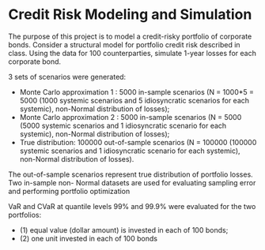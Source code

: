 # Credit Risk Modeling and Simulation
The purpose of this project is to model a credit-risky portfolio of corporate bonds. Consider a 
structural model for portfolio credit risk described in class. Using the data for 100 counterparties,
simulate 1-year losses for each corporate bond. 

3 sets of scenarios were generated:
- Monte Carlo approximation 1 : 5000 in-sample scenarios (N = 1000*5 = 5000 (1000 systemic
scenarios and 5 idiosyncratic scenarios for each systemic), non-Normal distribution of losses);
- Monte Carlo approximation 2 : 5000 in-sample scenarios (N = 5000 (5000 systemic scenarios
and 1 idiosyncratic scenario for each systemic), non-Normal distribution of losses);
- True distribution: 100000 out-of-sample scenarios (N = 100000 (100000 systemic scenarios
and 1 idiosyncratic scenario for each systemic), non-Normal distribution of losses).

The out-of-sample scenarios represent true distribution of portfolio losses. Two in-sample non-
Normal datasets are used for evaluating sampling error and performing portfolio optimization

VaR and CVaR at quantile levels 99% and 99.9% were evaluated for the two portfolios:
- (1) equal value (dollar amount) is invested in each of 100 bonds;
- (2) one unit invested in each of 100 bonds

